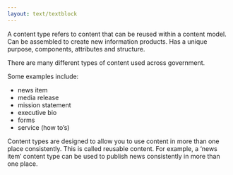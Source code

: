 ```yaml
---
layout: text/textblock
---
```

A content type refers to content that can be reused within a content model. Can be assembled to create new information products. Has a unique purpose, components, attributes and structure.

There are many different types of content used across government. 

Some examples include:
- news item
- media release
- mission statement
- executive bio
- forms
- service (how to’s)

Content types are designed to allow you to use content in more than one place consistently. This is called reusable content. For example, a ‘news item’ content type can be used to publish news consistently in more than one place.
